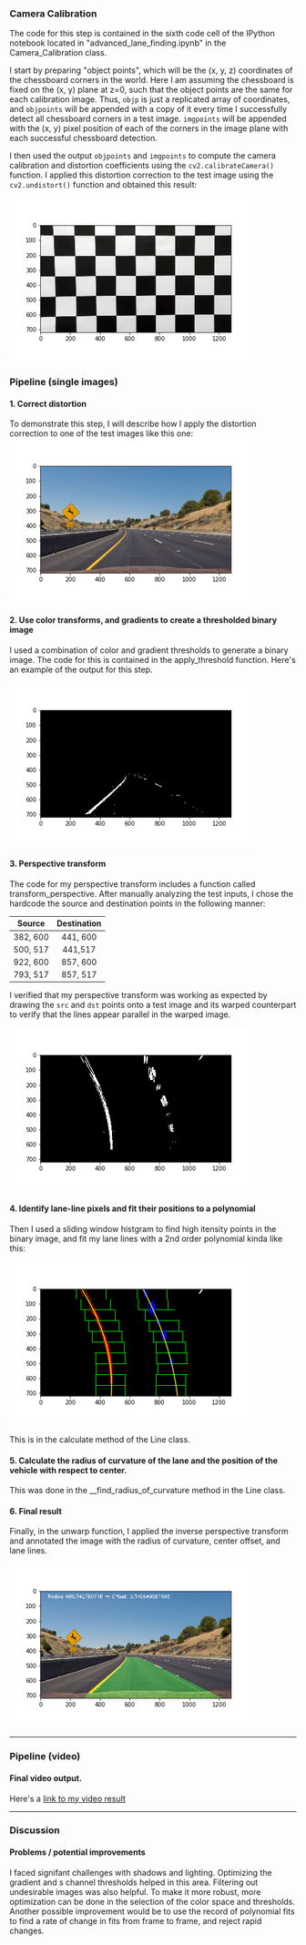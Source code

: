 [//]: # (Image References)

[image1]: ./output_images/undistorted_cal1.png "Undistorted"
[image2]: ./output_images/undistorted.png "Road Transformed" 
[image3]: ./output_images/combined_binary.png "Binary Example"
[image4]: ./output_images/warped.png "Warp Example"
[image5]: ./output_images/sliding_windows.png "Fit Visual"
[image6]: ./output_images/unwarped_with_lanes.png "Output"


### Camera Calibration

The code for this step is contained in the sixth code cell of the IPython notebook located in "advanced_lane_finding.ipynb" in the Camera_Calibration class.  

I start by preparing "object points", which will be the (x, y, z) coordinates of the chessboard corners in the world. Here I am assuming the chessboard is fixed on the (x, y) plane at z=0, such that the object points are the same for each calibration image.  Thus, `objp` is just a replicated array of coordinates, and `objpoints` will be appended with a copy of it every time I successfully detect all chessboard corners in a test image.  `imgpoints` will be appended with the (x, y) pixel position of each of the corners in the image plane with each successful chessboard detection.  

I then used the output `objpoints` and `imgpoints` to compute the camera calibration and distortion coefficients using the `cv2.calibrateCamera()` function.  I applied this distortion correction to the test image using the `cv2.undistort()` function and obtained this result: 

![alt text][image1]

### Pipeline (single images)

#### 1. Correct distortion

To demonstrate this step, I will describe how I apply the distortion correction to one of the test images like this one:
![alt text][image2]

#### 2. Use color transforms, and gradients to create a thresholded binary image

I used a combination of color and gradient thresholds to generate a binary image. The code for this is contained in the apply_threshold function. Here's an example of the output for this step. 

![alt text][image3]

#### 3. Perspective transform 

The code for my perspective transform includes a function called transform_perspective. After manually analyzing the test inputs, I chose the hardcode the source and destination points in the following manner:

| Source        | Destination   | 
|:-------------:|:-------------:| 
| 382, 600      | 441, 600      | 
| 500, 517      | 441,517       |
| 922, 600      | 857, 600      |
| 793, 517      | 857, 517      |

I verified that my perspective transform was working as expected by drawing the `src` and `dst` points onto a test image and its warped counterpart to verify that the lines appear parallel in the warped image.

![alt text][image4]

#### 4. Identify lane-line pixels and fit their positions to a polynomial

Then I used a sliding window histgram to find high itensity points in the binary image, and fit my lane lines with a 2nd order polynomial kinda like this:

![alt text][image5]

This is in the calculate method of the Line class.

#### 5. Calculate the radius of curvature of the lane and the position of the vehicle with respect to center.

This was done in the __find_radius_of_curvature method in the Line class. 

#### 6. Final result

Finally, in the unwarp function, I applied the inverse perspective transform and annotated the image with the radius of curvature, center offset, and lane lines.

![alt text][image6]

---

### Pipeline (video)

#### Final video output.

Here's a [link to my video result](./test_videos_output/project_video.mp4)

---

### Discussion

#### Problems / potential improvements

I faced signifant challenges with shadows and lighting. Optimizing the gradient and s channel thresholds helped in this area. Filtering out undesirable images was also helpful. To make it more robust, more optimization can be done in the selection of the color space and thresholds. Another possible improvement would be to use the record of polynomial fits to find a rate of change in fits from frame to frame, and reject rapid changes. 
